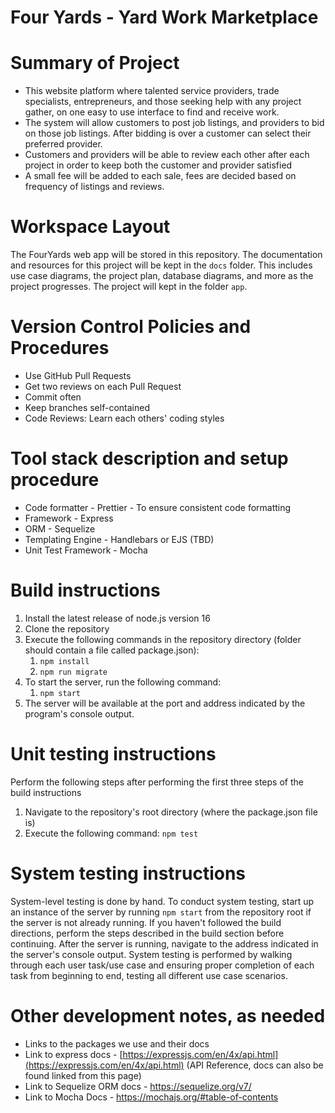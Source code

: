  <h1>Four Yards - Yard Work Marketplace </h1> 

# Summary of Project

- This website platform where talented service providers, trade specialists, entrepreneurs, and those seeking help with any project gather, on one easy to use interface to find and receive work.
- The system will allow customers to post job listings, and providers to bid on those job listings. After bidding is over a customer can select their preferred provider.
- Customers and providers will be able to review each other after each project in order to keep both the customer and provider satisfied
- A small fee will be added to each sale, fees are decided based on frequency of listings and reviews.

# Workspace Layout
The FourYards web app will be stored in this repository.
The documentation and resources for this project will be kept in the `docs` folder. This includes use case diagrams, the project plan, database diagrams, and more as the
project progresses.
The project will kept in the folder `app`.

# Version Control Policies and Procedures

- Use GitHub Pull Requests
- Get two reviews on each Pull Request
- Commit often
- Keep branches self-contained
- Code Reviews: Learn each others&#39; coding styles

# Tool stack description and setup procedure

- Code formatter - Prettier - To ensure consistent code formatting
- Framework - Express
- ORM - Sequelize
- Templating Engine - Handlebars or EJS (TBD)
- Unit Test Framework - Mocha

# Build instructions

1. Install the latest release of node.js version 16
2. Clone the repository
3. Execute the following commands in the repository directory (folder should contain a file called package.json):
	1. `npm install`
	2. `npm run migrate`
1. To start the server, run the following command:
	1. `npm start`
1. The server will be available at the port and address indicated by the program&#39;s console output.

# Unit testing instructions

Perform the following steps after performing the first three steps of the build instructions

1. Navigate to the repository&#39;s root directory (where the package.json file is)
2. Execute the following command: `npm test`

# System testing instructions

System-level testing is done by hand. To conduct system testing, start up an instance of the server by running `npm start` from the repository root if the server is not already running. If you haven&#39;t followed the build directions, perform the steps described in the build section before continuing. After the server is running, navigate to the address indicated in the server&#39;s console output. System testing is performed by walking through each user task/use case and ensuring proper completion of each task from beginning to end, testing all different use case scenarios.

# Other development notes, as needed

- Links to the packages we use and their docs
- Link to express docs - [https://expressjs.com/en/4x/api.html](https://expressjs.com/en/4x/api.html) (API Reference, docs can also be found linked from this page)
- Link to Sequelize ORM docs - https://sequelize.org/v7/
- Link to Mocha Docs - https://mochajs.org/#table-of-contents
